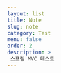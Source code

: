 ```yaml
---
layout: list
title: Note
slug: note
category: Test
menu: false
order: 2
description: >
 스프링 MVC 테스트
---
```

